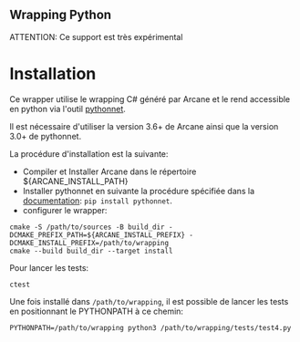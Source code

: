 Wrapping Python
---------------

ATTENTION: Ce support est très expérimental

Installation
============

Ce wrapper utilise le wrapping C# généré par Arcane et le rend
accessible en python via l'outil
[pythonnet](https://pythonnet.github.io).

Il est nécessaire d'utiliser la version 3.6+ de Arcane ainsi que la version 3.0+ de pythonnet.

La procédure d'installation est la suivante:

- Compiler et Installer Arcane dans le répertoire
  ${ARCANE_INSTALL_PATH}
- Installer pythonnet en suivante la procédure spécifiée dans la
  [documentation](https://github.com/pythonnet/pythonnet/wiki/Installation):
  `pip install pythonnet`.
- configurer le wrapper:
~~~{sh}
cmake -S /path/to/sources -B build_dir -DCMAKE_PREFIX_PATH=${ARCANE_INSTALL_PREFIX} -DCMAKE_INSTALL_PREFIX=/path/to/wrapping
cmake --build build_dir --target install
~~~

Pour lancer les tests:

~~~{sh}
ctest
~~~

Une fois installé dans `/path/to/wrapping`, il est possible de lancer
les tests en positionnant le PYTHONPATH à ce chemin:

~~~{.sh}
PYTHONPATH=/path/to/wrapping python3 /path/to/wrapping/tests/test4.py
~~~

